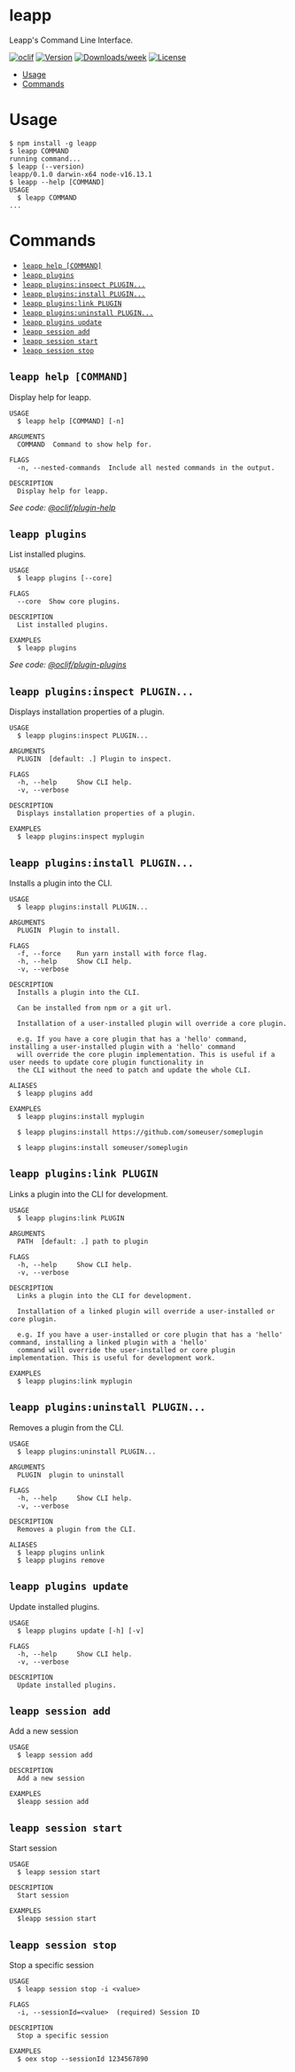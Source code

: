leapp
=================

Leapp's Command Line Interface.

[![oclif](https://img.shields.io/badge/cli-oclif-brightgreen.svg)](https://oclif.io)
[![Version](https://img.shields.io/npm/v/@noovolari/leapp-core.svg)](https://npmjs.org/package/@noovolari/leapp-cli)
[![Downloads/week](https://img.shields.io/npm/dw/@noovolari/leapp-core.svg)](https://npmjs.org/package/@noovolari/leapp-cli)
[![License](https://img.shields.io/npm/l/@noovolari/leapp-core.svg)](https://github.com/Noovolari/leapp/package.json)
<!--[![CircleCI](https://circleci.com/gh/oclif/hello-world/tree/main.svg?style=shield)](https://circleci.com/gh/oclif/hello-world/tree/main)-->

<!-- toc -->
* [Usage](#usage)
* [Commands](#commands)
<!-- tocstop -->
# Usage
<!-- usage -->
```sh-session
$ npm install -g leapp
$ leapp COMMAND
running command...
$ leapp (--version)
leapp/0.1.0 darwin-x64 node-v16.13.1
$ leapp --help [COMMAND]
USAGE
  $ leapp COMMAND
...
```
<!-- usagestop -->
# Commands
<!-- commands -->
* [`leapp help [COMMAND]`](#leapp-help-command)
* [`leapp plugins`](#leapp-plugins)
* [`leapp plugins:inspect PLUGIN...`](#leapp-pluginsinspect-plugin)
* [`leapp plugins:install PLUGIN...`](#leapp-pluginsinstall-plugin)
* [`leapp plugins:link PLUGIN`](#leapp-pluginslink-plugin)
* [`leapp plugins:uninstall PLUGIN...`](#leapp-pluginsuninstall-plugin)
* [`leapp plugins update`](#leapp-plugins-update)
* [`leapp session add`](#leapp-session-add)
* [`leapp session start`](#leapp-session-start)
* [`leapp session stop`](#leapp-session-stop)

## `leapp help [COMMAND]`

Display help for leapp.

```
USAGE
  $ leapp help [COMMAND] [-n]

ARGUMENTS
  COMMAND  Command to show help for.

FLAGS
  -n, --nested-commands  Include all nested commands in the output.

DESCRIPTION
  Display help for leapp.
```

_See code: [@oclif/plugin-help](https://github.com/oclif/plugin-help/blob/v5.1.10/src/commands/help.ts)_

## `leapp plugins`

List installed plugins.

```
USAGE
  $ leapp plugins [--core]

FLAGS
  --core  Show core plugins.

DESCRIPTION
  List installed plugins.

EXAMPLES
  $ leapp plugins
```

_See code: [@oclif/plugin-plugins](https://github.com/oclif/plugin-plugins/blob/v2.1.0/src/commands/plugins/index.ts)_

## `leapp plugins:inspect PLUGIN...`

Displays installation properties of a plugin.

```
USAGE
  $ leapp plugins:inspect PLUGIN...

ARGUMENTS
  PLUGIN  [default: .] Plugin to inspect.

FLAGS
  -h, --help     Show CLI help.
  -v, --verbose

DESCRIPTION
  Displays installation properties of a plugin.

EXAMPLES
  $ leapp plugins:inspect myplugin
```

## `leapp plugins:install PLUGIN...`

Installs a plugin into the CLI.

```
USAGE
  $ leapp plugins:install PLUGIN...

ARGUMENTS
  PLUGIN  Plugin to install.

FLAGS
  -f, --force    Run yarn install with force flag.
  -h, --help     Show CLI help.
  -v, --verbose

DESCRIPTION
  Installs a plugin into the CLI.

  Can be installed from npm or a git url.

  Installation of a user-installed plugin will override a core plugin.

  e.g. If you have a core plugin that has a 'hello' command, installing a user-installed plugin with a 'hello' command
  will override the core plugin implementation. This is useful if a user needs to update core plugin functionality in
  the CLI without the need to patch and update the whole CLI.

ALIASES
  $ leapp plugins add

EXAMPLES
  $ leapp plugins:install myplugin 

  $ leapp plugins:install https://github.com/someuser/someplugin

  $ leapp plugins:install someuser/someplugin
```

## `leapp plugins:link PLUGIN`

Links a plugin into the CLI for development.

```
USAGE
  $ leapp plugins:link PLUGIN

ARGUMENTS
  PATH  [default: .] path to plugin

FLAGS
  -h, --help     Show CLI help.
  -v, --verbose

DESCRIPTION
  Links a plugin into the CLI for development.

  Installation of a linked plugin will override a user-installed or core plugin.

  e.g. If you have a user-installed or core plugin that has a 'hello' command, installing a linked plugin with a 'hello'
  command will override the user-installed or core plugin implementation. This is useful for development work.

EXAMPLES
  $ leapp plugins:link myplugin
```

## `leapp plugins:uninstall PLUGIN...`

Removes a plugin from the CLI.

```
USAGE
  $ leapp plugins:uninstall PLUGIN...

ARGUMENTS
  PLUGIN  plugin to uninstall

FLAGS
  -h, --help     Show CLI help.
  -v, --verbose

DESCRIPTION
  Removes a plugin from the CLI.

ALIASES
  $ leapp plugins unlink
  $ leapp plugins remove
```

## `leapp plugins update`

Update installed plugins.

```
USAGE
  $ leapp plugins update [-h] [-v]

FLAGS
  -h, --help     Show CLI help.
  -v, --verbose

DESCRIPTION
  Update installed plugins.
```

## `leapp session add`

Add a new session

```
USAGE
  $ leapp session add

DESCRIPTION
  Add a new session

EXAMPLES
  $leapp session add
```

## `leapp session start`

Start session

```
USAGE
  $ leapp session start

DESCRIPTION
  Start session

EXAMPLES
  $leapp session start
```

## `leapp session stop`

Stop a specific session

```
USAGE
  $ leapp session stop -i <value>

FLAGS
  -i, --sessionId=<value>  (required) Session ID

DESCRIPTION
  Stop a specific session

EXAMPLES
  $ oex stop --sessionId 1234567890
```
<!-- commandsstop -->
